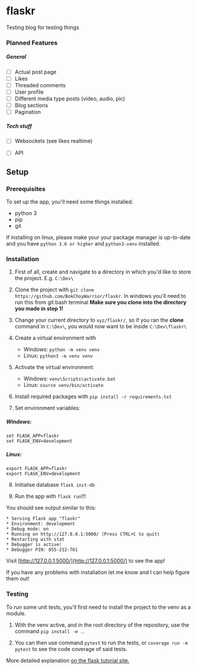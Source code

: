 # flaskr
Testing blog for testing things

### Planned Features
##### General
- [ ] Actual post page
- [ ] Likes
- [ ] Threaded comments
- [ ] User profile
- [ ] Different media type posts (video, audio, pic)
- [ ] Blog sections
- [ ] Pagination

##### Tech stuff
- [ ] Websockets (see likes realtime)
- [ ] API


## Setup
### Prerequisites
To set up the app, you'll need some things installed:
- python 3
- pip
- git

If installing on linux, please make your your package manager is up-to-date and you have `python 3.6 or higher` and `python3-venv` installed.
### Installation
1. First of all, create and navigate to a directory in which you'd like to store the project. E.g. `C:\Dev\`

2. Clone the project with `git clone https://github.com/BokChoyWarrior/flaskr`. In windows you'll need to run this from git bash terminal **Make sure you clone into the directory you made in step 1!**

3. Change your current directory to `xyz/flaskr/`, so if you ran the **clone** command in `C:\Dev\`, you would now want to be inside `C:\Dev\flaskr\`

4. Create a virtual environment with
    - Windows: `python -m venv venv`
    - Linux: `python3 -m venv venv`

5. Activate the virtual environment:
    - Windows: `venv\Scripts\activate.bat`
    - Linux: `source venv/bin/activate`

6. Install required packages with `pip install -r requirements.txt`

7. Set environment variables:
##### Windows: 
```
set FLASK_APP=flaskr
set FLASK_ENV=development
```

##### Linux:
```
export FLASK_APP=flaskr
export FLASK_ENV=development
```


8. Initialise database `flask init-db`

9. Run the app with `flask run`!!!

You should see output similar to this:
```
* Serving Flask app "flaskr"
* Environment: development
* Debug mode: on
* Running on http://127.0.0.1:5000/ (Press CTRL+C to quit)
* Restarting with stat
* Debugger is active!
* Debugger PIN: 855-212-761
```

Visit [http://127.0.0.1:5000/](http://127.0.0.1:5000/) to see the app!



If you have any problems with installation let me know and I can help figure them out!

### Testing
To run some unit tests, you'll first need to install the project to the venv as a module.

1. With the venv active, and in the root directory of the repository, use the command `pip install -e .`.

2. You can then use command `pytest` to run the tests, or `coverage run -m pytest` to see the code coverage of said tests.

More detailed explanation [on the flask tutorial site.](https://flask.palletsprojects.com/en/1.1.x/tutorial/tests/)